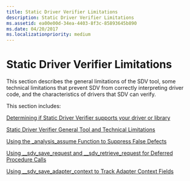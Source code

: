 ```yaml
---
title: Static Driver Verifier Limitations
description: Static Driver Verifier Limitations
ms.assetid: ea00e00d-34ea-4403-8f3c-85893645b890
ms.date: 04/20/2017
ms.localizationpriority: medium
---
```


# Static Driver Verifier Limitations


This section describes the general limitations of the SDV tool, some technical limitations that prevent SDV from correctly interpreting driver code, and the characteristics of drivers that SDV can verify.

This section includes:

[Determining if Static Driver Verifier supports your driver or library](determining-if-static-driver-verifier-supports-your-driver-or-library.md)

[Static Driver Verifier General Tool and Technical Limitations](static-driver-verifier-general-tool-and-technical-limitations.md)

[Using the \_analysis\_assume Function to Suppress False Defects](using-the--analysis-assume-function-to-suppress-false-defects.md)

[Using \_\_sdv\_save\_request and \_\_sdv\_retrieve\_request for Deferred Procedure Calls](using---sdv-save-request-and---sdv-retrieve-request-for-deferred-proce.md)

[Using \_\_sdv\_save\_adapter\_context to Track Adapter Context Fields](using---sdv-save-adapter-context-to-track-adapter-context-fields.md)

 

 





